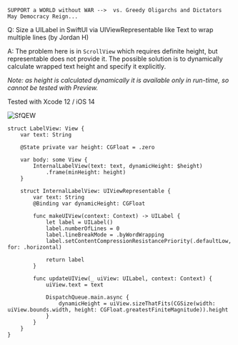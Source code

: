 ```
SUPPORT a WORLD without WAR -->  vs. Greedy Oligarchs and Dictators
May Democracy Reign... 
```

Q: Size a UILabel in SwiftUI via UIViewRepresentable like Text to wrap multiple lines (by Jordan H)

A: The problem here is in `ScrollView` which requires definite height, but representable does not provide it. The possible solution is to dynamically calculate wrapped text height and specify it explicitly.

*Note: as height is calculated dynamically it is available only in run-time, so cannot be tested with Preview.*

Tested with Xcode 12 / iOS 14

![SfQEW](https://user-images.githubusercontent.com/62171579/165965907-75bbea40-075c-4201-b116-774628a35791.gif)

```
struct LabelView: View {
    var text: String

    @State private var height: CGFloat = .zero

    var body: some View {
        InternalLabelView(text: text, dynamicHeight: $height)
            .frame(minHeight: height)
    }

    struct InternalLabelView: UIViewRepresentable {
        var text: String
        @Binding var dynamicHeight: CGFloat

        func makeUIView(context: Context) -> UILabel {
            let label = UILabel()
            label.numberOfLines = 0
            label.lineBreakMode = .byWordWrapping
            label.setContentCompressionResistancePriority(.defaultLow, for: .horizontal)

            return label
        }

        func updateUIView(_ uiView: UILabel, context: Context) {
            uiView.text = text

            DispatchQueue.main.async {
                dynamicHeight = uiView.sizeThatFits(CGSize(width: uiView.bounds.width, height: CGFloat.greatestFiniteMagnitude)).height
            }
        }
    }
}
```
